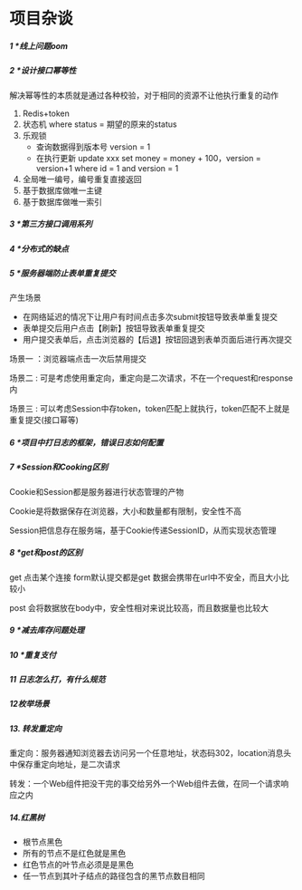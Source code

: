 # 项目杂谈

##### 1 *线上问题oom

##### 2 *设计接口幂等性 

解决幂等性的本质就是通过各种校验，对于相同的资源不让他执行重复的动作

1. Redis+token
2. 状态机 where status = 期望的原来的status
3. 乐观锁
   - 查询数据得到版本号 version = 1
   - 在执行更新 update xxx set money = money + 100，version = version+1 where id = 1 and version = 1
4. 全局唯一编号，编号重复直接返回
5. 基于数据库做唯一主键
6. 基于数据库做唯一索引

##### 3 *第三方接口调用系列

##### 4 *分布式的缺点

##### 5 *服务器端防止表单重复提交

产生场景

- 在网络延迟的情况下让用户有时间点击多次submit按钮导致表单重复提交
- 表单提交后用户点击【刷新】按钮导致表单重复提交
- 用户提交表单后，点击浏览器的【后退】按钮回退到表单页面后进行再次提交

场景一 ：浏览器端点击一次后禁用提交

场景二 : 可是考虑使用重定向，重定向是二次请求，不在一个request和response内

场景三 : 可以考虑Session中存token，token匹配上就执行，token匹配不上就是重复提交(接口幂等)

##### 6 *项目中打日志的框架，错误日志如何配置

##### 7 *Session和Cooking区别

Cookie和Session都是服务器进行状态管理的产物

Cookie是将数据保存在浏览器，大小和数量都有限制，安全性不高

Session把信息存在服务端，基于Cookie传递SessionID，从而实现状态管理

##### 8 *get和post的区别

get 点击某个连接 form默认提交都是get 数据会携带在url中不安全，而且大小比较小

post 会将数据放在body中，安全性相对来说比较高，而且数据量也比较大 

##### 9 *减去库存问题处理

##### 10 *重复支付

##### 11 **日志怎么打，有什么规范**

##### 12**枚举场景**

##### 13. 转发重定向

重定向：服务器通知浏览器去访问另一个任意地址，状态码302，location消息头中保存重定向地址，是二次请求

转发：一个Web组件把没干完的事交给另外一个Web组件去做，在同一个请求响应之内



##### 14.红黑树

- 根节点黑色
- 所有的节点不是红色就是黑色
- 红色节点的叶节点必须是是黑色
- 任一节点到其叶子结点的路径包含的黑节点数目相同

